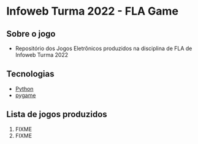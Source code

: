 # Infoweb Turma 2022 - FLA Game

## Sobre o jogo
- Repositório dos Jogos Eletrônicos produzidos na disciplina de FLA de Infoweb Turma 2022

## Tecnologias
- [Python](https://www.python.org/)
- [pygame](https://www.pygame.org/)

## Lista de jogos produzidos
1. FIXME
2. FIXME
